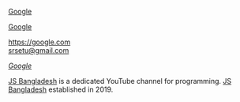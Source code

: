 <a href="https://google.com" title="Search Engine">Google</a> <br>

[Google](https://google.com "Search Engine") <br>

<https://google.com><br>
<srsetu@gmail.com><br>

_[Google](https://google.com "Search Engine")_ <br>

[JS Bangladesh][1] is a dedicated YouTube channel for programming. [JS Bangladesh][2] established in 2019.

[1]: https://youtube.com/JSBangladesh "YouTube Channel Link"
[2]: https://jsbangladesh.com "Official Website"
